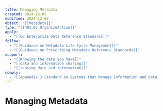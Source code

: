 ```yaml
---
title: Managing Metadata
created: 2024-12-06
modified: 2024-12-06
object: "[[Metadata]]"
type: "[[401.05 OrganizeAction]]"
apply:
  - "[[GC Enterprise Data Reference Standards]]"
follow:
  - "[[Guidance on Metadata Life Cycle Management]]"
  - "[[Guidance on Prescribing Metadata Reference Standards]]"
support:
  - "[[Knowing the data you have]]"
  - "[[data and information sharing]]"
  - "[[reusing data and information]]"
comply:
  - "[[Appendix J Standard on Systems that Manage Information and Data]]"
---
```

# Managing Metadata
